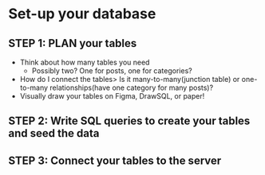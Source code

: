 # Set-up your database

## STEP 1: PLAN your tables

- Think about how many tables you need
  - Possibly two? One for posts, one for categories?
- How do I connect the tables> Is it many-to-many(junction table) or one-to-many relationships(have one category for many posts)?
- Visually draw your tables on Figma, DrawSQL, or paper!

## STEP 2: Write SQL queries to create your tables and seed the data

## STEP 3: Connect your tables to the server
